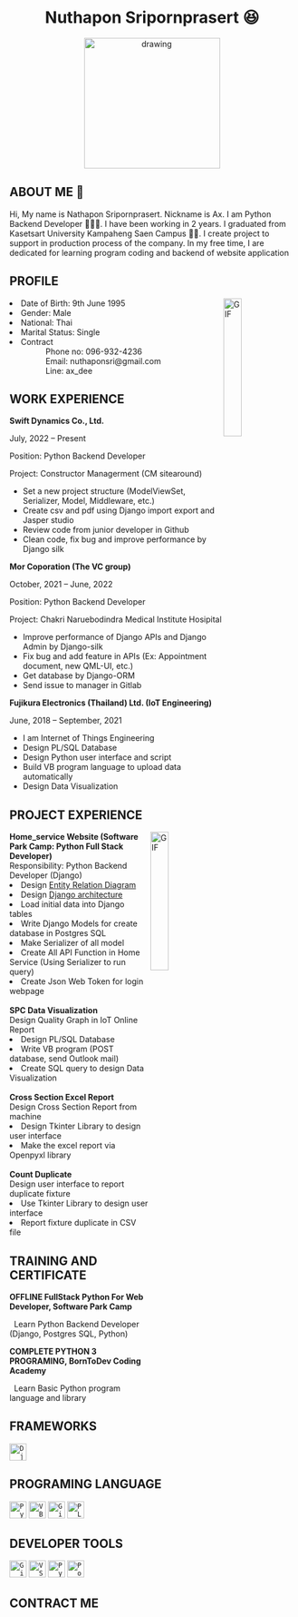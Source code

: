 
<h1 align="center">Nuthapon Sripornprasert 😆</h1>
<p align="center">
<img src="picture/my_picture.jpg" alt="drawing" width="240" height="230"/>
</p>

<h2>ABOUT ME 👋</h2>
<p>Hi, My name is Nathapon Sripornprasert. Nickname is Ax. I am Python Backend Developer 👩🏿‍💻. I have been working in 2 years. I graduated from Kasetsart University Kampaheng Saen Campus 👨‍🎓. I create project to support in production process of the company. In my free time, I are dedicated for learning program coding and backend of website application</p>


<h2>PROFILE</h2>
<img align="right" alt="GIF" src="https://raw.githubusercontent.com/rahul-jha98/rahul-jha98/main/techstack.gif" width="25%"/>
<li>Date of Birth: 9th June 1995</li>
<li>Gender: Male</li>
<li>National: Thai</li>
<li>Marital Status: Single</li>
<li>Contract
  <ul>
    <dd>Phone no: 096-932-4236</dd>
    <dd>Email: nuthaponsri@gmail.com</dd>
    <dd>Line: ax_dee</dd>
  </ul>
</li>
  
<h2>WORK EXPERIENCE</h2>
<b>Swift Dynamics Co., Ltd.</b>
<p style="padding:none">July, 2022 – Present</p>
<p>Position: Python Backend Developer</p>
<p>Project: Constructor Managerment (CM sitearound)</p>
<ul>
  <li>Set a new project structure (ModelViewSet, Serializer, Model, Middleware, etc.)</li>
  <li>Create csv and pdf using Django import export and Jasper studio</li>
  <li>Review code from junior developer in Github</li>
  <li>Clean code, fix bug and improve performance by Django silk</li>
</ul>

<b>Mor Coporation (The VC group)</b>
<p style="padding:none">October, 2021 – June, 2022</p>
<p>Position: Python Backend Developer</p>
<p>Project: Chakri Naruebodindra Medical Institute Hosipital</p>
<ul>
  <li>Improve performance of Django APIs and Django Admin by Django-silk</li>
  <li>Fix bug and add feature in APIs (Ex: Appointment document, new QML-UI, etc.)</li>
  <li>Get database by Django-ORM</li>
  <li>Send issue to manager in Gitlab</li>
</ul>

<b>Fujikura Electronics (Thailand) Ltd.  (IoT Engineering)</b>
<p>June, 2018 – September, 2021</p>
<ul>
  <li>I am Internet of Things Engineering</li>
  <li>Design PL/SQL Database</li>
  <li>Design Python user interface and script</li>
  <li>Build VB program language to upload data automatically</li>
  <li>Design Data Visualization</li>
</ul>
    

<h2>PROJECT EXPERIENCE</h2>
<img align="right" alt="GIF" src="https://github.com/abhisheknaiidu/abhisheknaiidu/blob/master/code.gif" width="25%"/>
<div>
  <b>Home_service Website (Software Park Camp: Python Full Stack Developer)</b><br/>
  Responsibility: Python Backend Developer (Django)
    <li>Design <a href="picture/ERD Diagram.png">Entity Relation Diagram</a></li>
    <li>Design <a href="picture/Architecture.png">Django architecture</a></li>
    <li>Load initial data into Django tables</li>
    <li>Write Django Models for create database in Postgres SQL</li>
    <li>Make Serializer of all model</li>
    <li>Create All API Function in Home Service (Using Serializer to run query)</li>
    <li>Create Json Web Token for login webpage</li>
</div>
<br/>
<div>
<b>SPC Data Visualization</b><br/>
Design Quality Graph in IoT Online Report
   <li>Design PL/SQL Database</li>
   <li>Write VB program (POST database, send Outlook mail)</li>
   <li>Create SQL query to design Data Visualization</li>
</div>
<br/>
<div>
<b>Cross Section Excel Report</b><br/>
Design Cross Section Report from machine
   <li>Design Tkinter Library to design user interface</li>
   <li>Make the excel report via Openpyxl library</li>
</div>
<br>
<div>
<b>Count Duplicate</b><br/>
Design user interface to report duplicate fixture
   <li>Use Tkinter Library to design user interface</li>
   <li>Report fixture duplicate in CSV file</li>
</div>

<h2>TRAINING AND CERTIFICATE</h2>
<b>OFFLINE FullStack Python For Web Developer, Software Park Camp</b><br>
<p>&nbsp;&nbsp;Learn Python Backend Developer (Django, Postgres SQL, Python)</p>
<b>COMPLETE PYTHON 3 PROGRAMING, BornToDev Coding Academy</b><br>
<p>&nbsp;&nbsp;Learn Basic Python program language and library</p>

<h2>FRAMEWORKS</h2>
<code><img height="30" src="picture/django-logo-negative.png" title="Django"></code>

<h2>PROGRAMING LANGUAGE</h2>
<code><img height="30" src="picture/python.png" title="Python"></code>
<code><img height="30" src="picture/vbnet.png" title="VB.net"></code>
<code><img height="30" src="picture/github.png" title="GitHub"></code>
<code><img height="30" src="picture/PLSQL.jpg" title="PL/SQL"></code>

<h2>DEVELOPER TOOLS</h2>
<code><img height="30" src="picture/git.png" title="Git Bash"></code>
<code><img height="30" src="picture/vscode.png" title="VS Code"></code>
<code><img height="30" src="picture/vscode.png" title="PyCharm"></code>
<code><img height="30" src="picture/postgresql.png" title="Postgres SQL"></code>

<h2>CONTRACT ME</h2>
